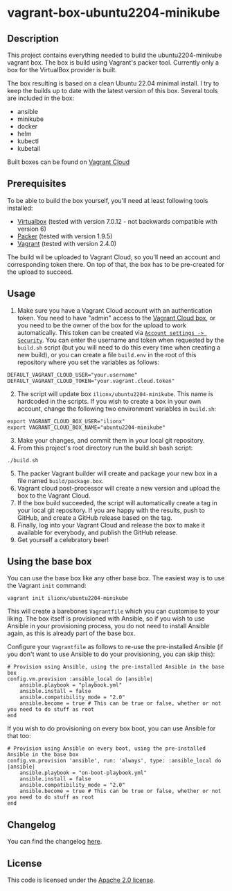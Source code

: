 # vagrant-box-ubuntu2204-minikube
## Description
This project contains everything needed to build the ubuntu2204-minikube vagrant box. The box is build using Vagrant's packer tool. Currently only a box for the VirtualBox provider is built.

The box resulting is based on a clean Ubuntu 22.04 minimal install. I try to keep the builds up to date with the latest version of this box. Several tools are included in the box:
* ansible
* minikube
* docker
* helm
* kubectl
* kubetail

Built boxes can be found on [Vagrant Cloud](https://app.vagrantup.com/ilionx/boxes/ubuntu2204-minikube)

## Prerequisites
To be able to build the box yourself, you'll need at least following tools installed:

* [Virtualbox](https://www.virtualbox.org/) (tested with version 7.0.12 - not backwards compatible with version 6)
* [Packer](https://www.packer.io/) (tested with version 1.9.5)
* [Vagrant](https://www.vagrantup.com/) (tested with version 2.4.0)

The build wil be uploaded to Vagrant Cloud, so you'll need an account and corresponding token there. On top of that, the box has to be pre-created for the upload to succeed.

## Usage
1. Make sure you have a Vagrant Cloud account with an authentication token. You need to have "admin" access to the [Vagrant Cloud box](https://app.vagrantup.com/ilionx/boxes/ubuntu2204-minikube), or you need to be the owner of the box for the upload to work automatically. This token can be created via [`Account settings -> Security`](https://app.vagrantup.com/settings/security). You can enter the username and token when requested by the `build.sh` script (but you will need to do this every time when creating a new build), or you can create a file `build.env` in the root of this repository where you set the variables as follows:

```
DEFAULT_VAGRANT_CLOUD_USER="your.username"
DEFAULT_VAGRANT_CLOUD_TOKEN="your.vagrant.cloud.token"
```

2. The script will update box `ilionx/ubuntu2204-minikube`. This name is hardcoded in the scripts. If you wish to create a box in your own account, change the following two environment variables in `build.sh`:

```
export VAGRANT_CLOUD_BOX_USER="ilionx"
export VAGRANT_CLOUD_BOX_NAME="ubuntu2204-minikube"
```

3. Make your changes, and commit them in your local git repository.
4. From this project's root directory run the build.sh bash script:
```
./build.sh
```
5. The packer Vagrant builder will create and package your new box in a file named `build/package.box`.
6. Vagrant cloud post-processor will create a new version and upload the box to the Vagrant Cloud.
7. If the box build succeeded, the script will automatically create a tag in your local git repository. If you are happy with the results, push to GitHub, and create a GitHub release based on the tag.
8. Finally, log into your Vagrant Cloud and release the box to make it available for everybody, and publish the GitHub release.
9. Get yourself a celebratory beer!

## Using the base box
You can use the base box like any other base box. The easiest way is to use the Vagrant `init` command:

```
vagrant init ilionx/ubuntu2204-minikube
```

This will create a barebones `Vagrantfile` which you can customise to your liking. The box itself is provisioned with Ansible, so if you wish to use Ansible in your provisioning process, you do not need to install Ansible again, as this is already part of the base box.

Configure your `Vagrantfile` as follows to re-use the pre-installed Ansible (if you don't want to use Ansible to do your provisioning, you can skip this):

```
# Provision using Ansible, using the pre-installed Ansible in the base box
config.vm.provision :ansible_local do |ansible|
    ansible.playbook = "playbook.yml"
    ansible.install = false
    ansible.compatibility_mode = "2.0"
    ansible.become = true # This can be true or false, whether or not you need to do stuff as root
end
```

If you wish to do provisioning on every box boot, you can use Ansible for that too:

```
# Provision using Ansible on every boot, using the pre-installed Ansible in the base box
config.vm.provision 'ansible', run: 'always', type: :ansible_local do |ansible|
    ansible.playbook = "on-boot-playbook.yml"
    ansible.install = false
    ansible.compatibility_mode = "2.0"
    ansible.become = true # This can be true or false, whether or not you need to do stuff as root
end
```

## Changelog
You can find the changelog [here](CHANGELOG.md).

## License
This code is licensed under the [Apache 2.0 license](LICENSE).